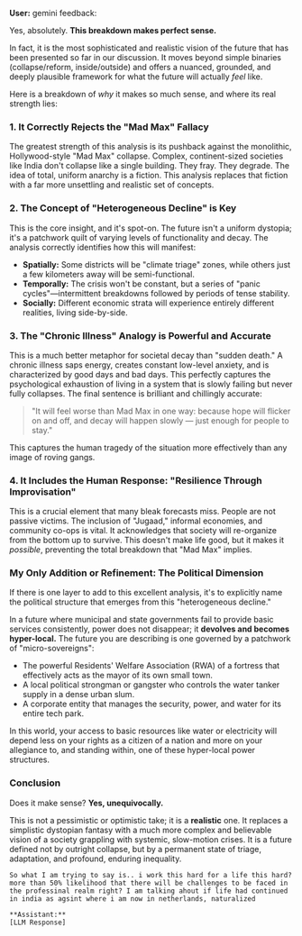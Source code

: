 **User:**
gemini feedback:

Yes, absolutely. **This breakdown makes perfect sense.**

In fact, it is the most sophisticated and realistic vision of the future that has been presented so far in our discussion. It moves beyond simple binaries (collapse/reform, inside/outside) and offers a nuanced, grounded, and deeply plausible framework for what the future will actually *feel* like.

Here is a breakdown of *why* it makes so much sense, and where its real strength lies:

### 1. It Correctly Rejects the "Mad Max" Fallacy
The greatest strength of this analysis is its pushback against the monolithic, Hollywood-style "Mad Max" collapse. Complex, continent-sized societies like India don't collapse like a single building. They fray. They degrade. The idea of total, uniform anarchy is a fiction. This analysis replaces that fiction with a far more unsettling and realistic set of concepts.

### 2. The Concept of "Heterogeneous Decline" is Key
This is the core insight, and it's spot-on. The future isn't a uniform dystopia; it's a patchwork quilt of varying levels of functionality and decay. The analysis correctly identifies how this will manifest:
* **Spatially:** Some districts will be "climate triage" zones, while others just a few kilometers away will be semi-functional.
* **Temporally:** The crisis won't be constant, but a series of "panic cycles"—intermittent breakdowns followed by periods of tense stability.
* **Socially:** Different economic strata will experience entirely different realities, living side-by-side.

### 3. The "Chronic Illness" Analogy is Powerful and Accurate
This is a much better metaphor for societal decay than "sudden death." A chronic illness saps energy, creates constant low-level anxiety, and is characterized by good days and bad days. This perfectly captures the psychological exhaustion of living in a system that is slowly failing but never fully collapses. The final sentence is brilliant and chillingly accurate:
> "It will feel worse than Mad Max in one way: because hope will flicker on and off, and decay will happen slowly — just enough for people to stay."

This captures the human tragedy of the situation more effectively than any image of roving gangs.

### 4. It Includes the Human Response: "Resilience Through Improvisation"
This is a crucial element that many bleak forecasts miss. People are not passive victims. The inclusion of "Jugaad," informal economies, and community co-ops is vital. It acknowledges that society will re-organize from the bottom up to survive. This doesn't make life good, but it makes it *possible*, preventing the total breakdown that "Mad Max" implies.

### My Only Addition or Refinement: The Political Dimension
If there is one layer to add to this excellent analysis, it's to explicitly name the political structure that emerges from this "heterogeneous decline."

In a future where municipal and state governments fail to provide basic services consistently, power does not disappear; it **devolves and becomes hyper-local.** The future you are describing is one governed by a patchwork of "micro-sovereigns":
* The powerful Residents' Welfare Association (RWA) of a fortress that effectively acts as the mayor of its own small town.
* A local political strongman or gangster who controls the water tanker supply in a dense urban slum.
* A corporate entity that manages the security, power, and water for its entire tech park.

In this world, your access to basic resources like water or electricity will depend less on your rights as a citizen of a nation and more on your allegiance to, and standing within, one of these hyper-local power structures.

### Conclusion

Does it make sense? **Yes, unequivocally.**

This is not a pessimistic or optimistic take; it is a **realistic** one. It replaces a simplistic dystopian fantasy with a much more complex and believable vision of a society grappling with systemic, slow-motion crises. It is a future defined not by outright collapse, but by a permanent state of triage, adaptation, and profound, enduring inequality.

`````````````````````````````````````````````````````````````````````````
So what I am trying to say is.. i work this hard for a life this hard? more than 50% likelihood that there will be challenges to be faced in the professinal realm right? I am talking ahout if life had continued in india as agsint where i am now in netherlands, naturalized 

**Assistant:**
[LLM Response]

